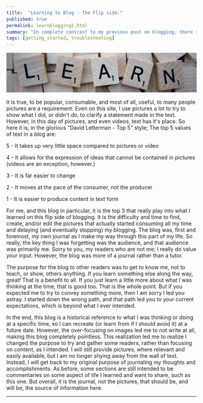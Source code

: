 ```yaml
---
title:  "Learning to Blog - The Flip side."
published: true
permalink: learnblogging2.html
summary: "In complete contrast to my previous post on blogging, there is some value in the infamous 'Wall of Text'."
tags: [getting_started, troubleshooting]
---
```


![alt text:  Learn Banner][learn]

It is true, to be popular, consumable, and most of all, useful, to many people pictures are a requirement. Even on this site, I use pictures a lot to try to show what I did, or didn't do, to clarify a statement made in the text. However, in this day of pictures, and even videos, text has it's place. So here it is, in the glorious "David Letterman - Top 5" style; The top 5 values of text in a blog are:

5 - It takes up very little space compared to pictures or video

4 - It allows for the expression of ideas that cannot be contained in pictures (videos are an exception, however.)

3 - It is far easier to change

2 - It moves at the pace of the consumer, not the producer

1 - It is easier to produce content in text form

For me, and this blog in particular, it is the top 3 that really play into what I learned on this flip side of blogging. It is the difficulty and time to find, create, and/or edit the pictures that actually started consuming all my time and delaying (and eventually stopping) my blogging. The blog was, first and foremost, my own journal as I make my way through this part of my life. So really, the key thing I was forgetting was the audience, and that audience was primarily me. Sorry to you, my readers who are not me; I really do value your input. However, the blog was more of a journal rather than a tutor.

The purpose for the blog to other readers was to get to know me, not to teach, or show, others anything. If you learn something else along the way, great! That is a benefit to all. If you just learn a little more about what I was thinking at the time, that is good too. That is the whole point. But if you expected me to try to convey something more, then I am sorry I led you astray. I started down the wrong path, and that path led you to your current expectations, which is beyond what I ever intended.

In the end, this blog is a historical reference to what I was thinking or doing at a specific time, so I can recreate (or learn from if I should avoid it) at a future date. However, the over-focusing on images led me to not write at all, making this blog completely pointless. This realization led me to realize I changed the purpose to try and gather some readers, rather than focusing on content, as I intended. I will still provide pictures, where relevant and easily available, but I am no longer shying away from the wall of text. Instead, I will get back to my original purpose of journaling my thoughts and accomplishments. As before, some sections are still intended to be commentaries on some aspect of life I learned and want to share, such as this one. But overall, it is the journal, not the pictures, that should be, and will be, the source of information here.

---

[learn]:  images/Banners/learnbanner.png "Learn Banner"
